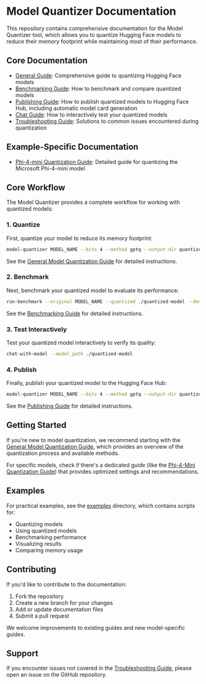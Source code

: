 # Model Quantizer Documentation

This repository contains comprehensive documentation for the Model Quantizer tool, which allows you to quantize Hugging Face models to reduce their memory footprint while maintaining most of their performance.

## Core Documentation

- [General Guide](general_guide.md): Comprehensive guide to quantizing Hugging Face models
- [Benchmarking Guide](benchmarking.md): How to benchmark and compare quantized models
- [Publishing Guide](publishing_guide.md): How to publish quantized models to Hugging Face Hub, including automatic model card generation
- [Chat Guide](chat_guide.md): How to interactively test your quantized models
- [Troubleshooting Guide](troubleshooting.md): Solutions to common issues encountered during quantization

## Example-Specific Documentation

- [Phi-4-mini Quantization Guide](phi4_mini.md): Detailed guide for quantizing the Microsoft Phi-4-mini model

## Core Workflow

The Model Quantizer provides a complete workflow for working with quantized models:

### 1. Quantize

First, quantize your model to reduce its memory footprint:

```bash
model-quantizer MODEL_NAME --bits 4 --method gptq --output-dir quantized-model
```

See the [General Model Quantization Guide](general_guide.md) for detailed instructions.

### 2. Benchmark

Next, benchmark your quantized model to evaluate its performance:

```bash
run-benchmark --original MODEL_NAME --quantized ./quantized-model --device cpu
```

See the [Benchmarking Guide](benchmarking.md) for detailed instructions.

### 3. Test Interactively

Test your quantized model interactively to verify its quality:

```bash
chat-with-model --model_path ./quantized-model
```

### 4. Publish

Finally, publish your quantized model to the Hugging Face Hub:

```bash
model-quantizer MODEL_NAME --bits 4 --method gptq --output-dir quantized-model --publish --repo-id YOUR_USERNAME/MODEL_NAME-gptq-4bit
```

See the [Publishing Guide](publishing_guide.md) for detailed instructions.

## Getting Started

If you're new to model quantization, we recommend starting with the [General Model Quantization Guide](general_guide.md), which provides an overview of the quantization process and available methods.

For specific models, check if there's a dedicated guide (like the [Phi-4-Mini Quantization Guide](phi4_mini.md)) that provides optimized settings and recommendations.

## Examples

For practical examples, see the [examples](../examples) directory, which contains scripts for:

- Quantizing models
- Using quantized models
- Benchmarking performance
- Visualizing results
- Comparing memory usage

## Contributing

If you'd like to contribute to the documentation:

1. Fork the repository
2. Create a new branch for your changes
3. Add or update documentation files
4. Submit a pull request

We welcome improvements to existing guides and new model-specific guides.

## Support

If you encounter issues not covered in the [Troubleshooting Guide](troubleshooting.md), please open an issue on the GitHub repository. 